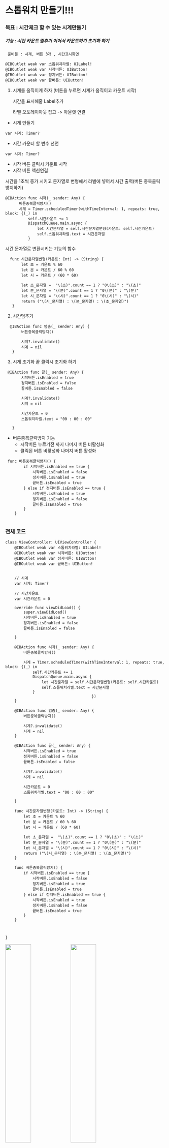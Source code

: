 # 스톱워치 만들기!!!
### 목표 : 시간체크 할 수 있는 시계만들기
##### 기능 : 시간 카운트 멈추기 이어서 카운트하기  초기화 하기 
     준비물 : 시계, 버튼 3개 , 시간표시화면
    
    @IBOutlet weak var 스톱워치라벨: UILabel!
    @IBOutlet weak var 시작버튼: UIButton!
    @IBOutlet weak var 정지버튼: UIButton!
    @IBOutlet weak var 끝버튼: UIButton!
     
1. 시계를 움직이게 하자 (버튼을 누르면 시계가 움직이고 카운트 시작)


   시간을 표시해줄 Label추가 
   
   
   라벨 오토레이아웃 잡고 -> 아울렛 연결 
   
   
  - 시계 만들기
  ```
  var 시계: Timer?
  ```
  - 시간 카운터 할 변수 선언 
  ```
  var 시계: Timer?
  ```
  -  시작 버튼 클릭시 카운트 시작 
  -  시작 버튼 액션연결 


시간을 1초씩 증가 시키고 문자열로 변형해서 라벨에 넣어서 시간 출력(버튼 중복클릭 방지하기)
  ```
  @IBAction func 시작(_ sender: Any) {
        버튼중복클릭방지()   
        시계 = Timer.scheduledTimer(withTimeInterval: 1, repeats: true, block: {(_) in
            self.시간카운트 += 1
            DispatchQueue.main.async {
                let 시간문자열 = self.시간문자열변형(카운트: self.시간카운트)
                self.스톱워치라벨.text = 시간문자열
            }
  ```
  시간 문자열로 변환시키는 기능의 함수 
 ```
   func 시간문자열변형(카운트: Int) -> (String) {
        let 초 = 카운트 % 60
        let 분 = 카운트 / 60 % 60
        let 시 = 카운트 / (60 * 60)
        
        let 초_문자열 =  "\(초)".count == 1 ? "0\(초)" : "\(초)"
        let 분_문자열 = "\(분)".count == 1 ? "0\(분)" : "\(분)"
        let 시_문자열 = "\(시)".count == 1 ? "0\(시)" : "\(시)"
        return ("\(시_문자열) : \(분_문자열) : \(초_문자열)")
    }
```

  2. 시간멈추기
 ```
   @IBAction func 멈춤(_ sender: Any) {
        버튼중복클릭방지()
        
        시계?.invalidate()
        시계 = nil
    }
 ```
 3.   시계 초기화 끝 클릭시 초기화 하기
 ```
  @IBAction func 끝(_ sender: Any) {
        시작버튼.isEnabled = true
        정지버튼.isEnabled = false
        끝버튼.isEnabled = false
        
        시계?.invalidate()
        시계 = nil
        
        시간카운트 = 0
        스톱워치라벨.text = "00 : 00 : 00"
        
    }
 ```
- 버튼중복클릭방지 기능
   - 시작버튼 누르기전 까지 나머지 버튼 비활성화
   - 클릭된 버튼 비홯성화 나머지 버튼 활성화
 
```
 func 버튼중복클릭방지() {
        if 시작버튼.isEnabled == true {
            시작버튼.isEnabled = false
            정지버튼.isEnabled = true
            끝버튼.isEnabled = true
        } else if 정지버튼.isEnabled == true {
            시작버튼.isEnabled = true
            정지버튼.isEnabled = false
            끝버튼.isEnabled = true
        }
    }
    
```
### 전체 코드
```
class ViewController: UIViewController {
    @IBOutlet weak var 스톱워치라벨: UILabel!
    @IBOutlet weak var 시작버튼: UIButton!
    @IBOutlet weak var 정지버튼: UIButton!
    @IBOutlet weak var 끝버튼: UIButton!
    
    
    // 시계
    var 시계: Timer?
    
    // 시간카운트
    var 시간카운트 = 0
    
    override func viewDidLoad() {
        super.viewDidLoad()
        시작버튼.isEnabled = true
        정지버튼.isEnabled = false
        끝버튼.isEnabled = false
       
    }
    
    @IBAction func 시작(_ sender: Any) {
        버튼중복클릭방지()
        
        시계 = Timer.scheduledTimer(withTimeInterval: 1, repeats: true, block: {(_) in
            self.시간카운트 += 1
            DispatchQueue.main.async {
                let 시간문자열 = self.시간문자열변형(카운트: self.시간카운트)
                self.스톱워치라벨.text = 시간문자열
            }
                                      })
    }
    
    @IBAction func 멈춤(_ sender: Any) {
        버튼중복클릭방지()
        
        시계?.invalidate()
        시계 = nil
    }
    
    @IBAction func 끝(_ sender: Any) {
        시작버튼.isEnabled = true
        정지버튼.isEnabled = false
        끝버튼.isEnabled = false
        
        시계?.invalidate()
        시계 = nil
        
        시간카운트 = 0
        스톱워치라벨.text = "00 : 00 : 00"
        
    }
    
    func 시간문자열변형(카운트: Int) -> (String) {
        let 초 = 카운트 % 60
        let 분 = 카운트 / 60 % 60
        let 시 = 카운트 / (60 * 60)
        
        let 초_문자열 =  "\(초)".count == 1 ? "0\(초)" : "\(초)"
        let 분_문자열 = "\(분)".count == 1 ? "0\(분)" : "\(분)"
        let 시_문자열 = "\(시)".count == 1 ? "0\(시)" : "\(시)"
        return ("\(시_문자열) : \(분_문자열) : \(초_문자열)")
    }
    
    func 버튼중복클릭방지() {
        if 시작버튼.isEnabled == true {
            시작버튼.isEnabled = false
            정지버튼.isEnabled = true
            끝버튼.isEnabled = true
        } else if 정지버튼.isEnabled == true {
            시작버튼.isEnabled = true
            정지버튼.isEnabled = false
            끝버튼.isEnabled = true
        }
    }
    
   
    
}
```
<img src="https://user-images.githubusercontent.com/70513066/108709661-580fcd80-7556-11eb-81f9-80e67f1b79d4.png" width="40%">
<img src="https://user-images.githubusercontent.com/70513066/108709692-64942600-7556-11eb-98da-b783d226fa82.png" width="40%">




